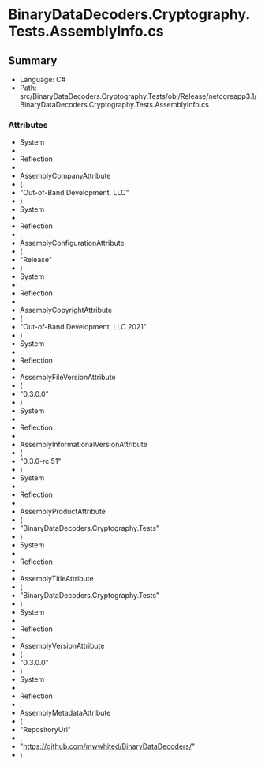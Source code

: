 ﻿# BinaryDataDecoders.Cryptography.Tests.AssemblyInfo.cs

## Summary

* Language: C#
* Path: src/BinaryDataDecoders.Cryptography.Tests/obj/Release/netcoreapp3.1/BinaryDataDecoders.Cryptography.Tests.AssemblyInfo.cs

### Attributes

 - System
 - .
 - Reflection
 - .
 - AssemblyCompanyAttribute
 - (
 - "Out-of-Band Development, LLC"
 - )
 - System
 - .
 - Reflection
 - .
 - AssemblyConfigurationAttribute
 - (
 - "Release"
 - )
 - System
 - .
 - Reflection
 - .
 - AssemblyCopyrightAttribute
 - (
 - "Out-of-Band Development, LLC 2021"
 - )
 - System
 - .
 - Reflection
 - .
 - AssemblyFileVersionAttribute
 - (
 - "0.3.0.0"
 - )
 - System
 - .
 - Reflection
 - .
 - AssemblyInformationalVersionAttribute
 - (
 - "0.3.0-rc.51"
 - )
 - System
 - .
 - Reflection
 - .
 - AssemblyProductAttribute
 - (
 - "BinaryDataDecoders.Cryptography.Tests"
 - )
 - System
 - .
 - Reflection
 - .
 - AssemblyTitleAttribute
 - (
 - "BinaryDataDecoders.Cryptography.Tests"
 - )
 - System
 - .
 - Reflection
 - .
 - AssemblyVersionAttribute
 - (
 - "0.3.0.0"
 - )
 - System
 - .
 - Reflection
 - .
 - AssemblyMetadataAttribute
 - (
 - "RepositoryUrl"
 - ,
 - "https://github.com/mwwhited/BinaryDataDecoders/"
 - )

